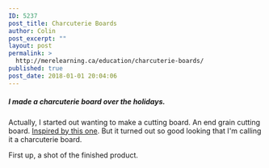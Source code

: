 ```yaml
---
ID: 5237
post_title: Charcuterie Boards
author: Colin
post_excerpt: ""
layout: post
permalink: >
  http://merelearning.ca/education/charcuterie-boards/
published: true
post_date: 2018-01-01 20:04:06
---
```


##### I made a charcuterie board over the holidays.

Actually, I started out wanting to make a cutting board. An end grain cutting board. [Inspired by this one](https://www.thenavagepatch.com/end-grain-cutting-board-tutorial/). But it turned out so good looking that I'm calling it a charcuterie board.

First up, a shot of the finished product.
